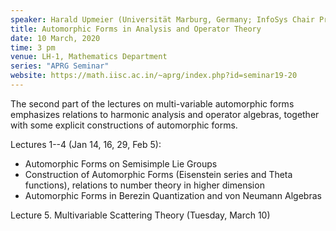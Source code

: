 ```yaml
---
speaker: Harald Upmeier (Universität Marburg, Germany; InfoSys Chair Professor, IISc)
title: Automorphic Forms in Analysis and Operator Theory
date: 10 March, 2020
time: 3 pm
venue: LH-1, Mathematics Department
series: "APRG Seminar"
website: https://math.iisc.ac.in/~aprg/index.php?id=seminar19-20
---
```


The second part of the lectures on multi-variable automorphic forms emphasizes relations
to harmonic analysis and operator algebras, together with some explicit constructions
of automorphic forms.

Lectures 1--4 (Jan 14, 16, 29, Feb 5):
* Automorphic Forms on Semisimple Lie Groups
* Construction of Automorphic Forms (Eisenstein series and Theta functions),
relations to number theory in higher dimension
* Automorphic Forms in Berezin Quantization and von Neumann Algebras

Lecture 5. Multivariable Scattering Theory (Tuesday, March 10)

